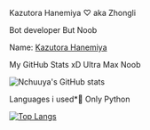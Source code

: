 Kazutora Hanemiya ♡ aka Zhongli



Bot developer But Noob

Name: [Kazutora Hanemiya](https://t.me/zerohisooka)

My GitHub Stats xD Ultra Max Noob

![Nchuuya's GitHub stats](https://github-readme-stats.vercel.app/api?username=Nchuuya&show_owner&count_private&include_all_commits&show_icons=true&theme=synthwave)

Languages i used*🥺 Only Python

[![Top Langs](https://github-readme-stats.vercel.app/api/top-langs/?username=Nchuuya&theme=synthwave&langs_count=8)](https://github.com/Nchuuya/github-readme-stats)
